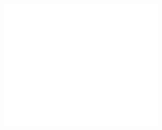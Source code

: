 <div align="center">
	<br>
	<a href="https://rvfet.com">
		<img src="./test.svg" width="800" height="400" alt="Click to see the source">
	</a>
	<br>
</div>
